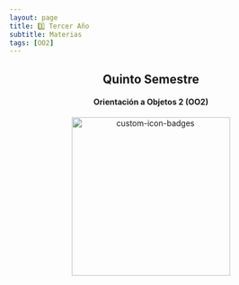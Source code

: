 ```yaml
---
layout: page
title: 3️⃣ Tercer Año
subtitle: Materias
tags: [OO2]
---
```


<div align = "center">

<h2>Quinto Semestre</h2>


<h4>Orientación a Objetos 2 (OO2)</h4>


<a href="https://github.com/OmgCopito95/OO2"><img width="282" src="https://denvercoder1-github-readme-stats.vercel.app/api/pin?username=OmgCopito95&repo=OO2&theme=react&bg_color=1F223E&title_color=F85D7F&icon_color=F8D866&hide_border=true&show_icons=false" alt="custom-icon-badges"></a>


</div>